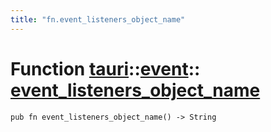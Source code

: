 ```yaml
---
title: "fn.event_listeners_object_name"
---
```


# Function [tauri](/docs/api/rust/tauri/../index.html)::​[event](/docs/api/rust/tauri/index.html)::​[event_listeners_object_name](/docs/api/rust/tauri/)

    pub fn event_listeners_object_name() -> String

      